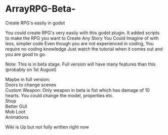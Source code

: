 # ArrayRPG-Beta-
Create RPG's easily in godot

You could create RPG's very easily with this godot plugin. It added scripts to make the RPG you want to
Create Any Story You Could Imagine of with less, simpler code
Even though you are not experienced in coding, You require no coding knowledge
Just watch the tutorial when it comes out and you are good to go.

Note: This is in beta stage. Full version will have many features than this (probably on 1st August)

Maybe in full version:  
Doors to change scenes  
Custom Weapon: Only weapon in beta is fist which has damage of 10 hearts. You could change the model, properties etc.  
Shop  
Better GUI  
Mob Loot  
Animations  



Wiki is Up but not fully written right now
